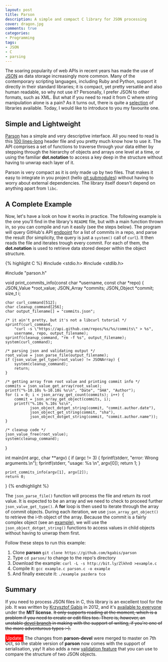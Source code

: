 ```yaml
---
layout: post
title: Parson
description: A simple and compact C library for JSON processing
cover: dragon.jpg
comments: true
categories:
- Programming
tags:
- JSON
- C
- parsing
---
```


The soaring popularity of web APIs in recent years has made the use of
[JSON](http://json.org/) as data storage increasingly more common. Many of the
contemporary scripting languages, including Ruby and Python, support it
directly in their standard libraries; it is compact, yet pretty versatile
and also human readable, so why not use it? Personally, I prefer JSON to
other formats, such as XML. But what if you need to read it from C where
string manipulation alone is a pain? As it turns out, there is quite a
[selection](http://json.org/) of libraries available.  Today, I would
like to introduce to you my favourite one.

## Simple and Lightweight

[Parson](https://github.com/kgabis/parson) has a simple and very descriptive
interface. All you need to read is this [100
lines-long](https://github.com/kgabis/parson/blob/master/parson.h) header file
and you pretty much know how to use it. The API comprises a set of functions to
traverse through your data either by stepping through the hierarchy of objects
and arrays one level at a time, or using the familiar **dot.notation** to
access a key deep in the structure without having to unwrap each layer of it.

Parson is very compact as it is only made up by two files. That makes it
easy to integrate in you project (hello [git
submodules](http://git-scm.com/book/en/Git-Tools-Submodules)) without having to
worry about external dependencies. The library itself doesn't depend on
anything apart from `libc`.

## A Complete Example

Now, let's have a look on how it works in practice. The following example is
the one you'll find in the library's `README` file, but with a main function
thrown in, so you can compile and run it easily (see the steps below). The
program will query GitHub's API
[endpoint](https://api.github.com/repos/pazdera/tco/commits) for a list of
commits in a repo, and parse the result (for simplicity, the query is just a
`system()` call of `curl`). It then reads the file and iterates trough every
commit. For each of them, the **dot.notation** is used to retrieve data stored
deeper within the object structure.

{% highlight C %}
#include <stdio.h>
#include <stdlib.h>

#include "parson.h"

void print_commits_info(const char *username, const char *repo) {
    JSON_Value *root_value;
    JSON_Array *commits;
    JSON_Object *commit;
    size_t i;

    char curl_command[512];
    char cleanup_command[256];
    char output_filename[] = "commits.json";

    /* it ain't pretty, but it's not a libcurl tutorial */
    sprintf(curl_command,
        "curl -s \"https://api.github.com/repos/%s/%s/commits\" > %s",
        username, repo, output_filename);
    sprintf(cleanup_command, "rm -f %s", output_filename);
    system(curl_command);

    /* parsing json and validating output */
    root_value = json_parse_file(output_filename);
    if (json_value_get_type(root_value) != JSONArray) {
        system(cleanup_command);
        return;
    }

    /* getting array from root value and printing commit info */
    commits = json_value_get_array(root_value);
    printf("%-10.10s %-10.10s %s\n", "Date", "SHA", "Author");
    for (i = 0; i < json_array_get_count(commits); i++) {
        commit = json_array_get_object(commits, i);
        printf("%.10s %.10s %s\n",
               json_object_dotget_string(commit, "commit.author.date"),
               json_object_get_string(commit, "sha"),
               json_object_dotget_string(commit, "commit.author.name"));
    }

    /* cleanup code */
    json_value_free(root_value);
    system(cleanup_command);
}

int main(int argc, char **argv)
{
    if (argc != 3) {
        fprintf(stderr, "error: Wrong arguments.\n");
        fprintf(stderr, "usage: %s <github-user> <github-repo>\n", argv[0]);
        return 1;
    }

    print_commits_info(argv[1], argv[2]);
    return 0;
}
{% endhighlight %}

The `json_parse_file()` function will process the file and return its root
value. It is expected to be an array and we need to check to proceed further
`json_value_get_type()`. A **for** loop is then used to iterate through the
array of commit objects. During each iteration, we use
`json_array_get_object()` to retrieve the i-th object of the array. Because the
commit is a fairly complex object (see an
[example](https://api.github.com/repos/pazdera/tco/commits)), we will use the
`json_object_dotget_string()` functions to access values in child objects
without having to unwrap them first.

Follow these steps to run this example:

 1. Clone **parson** `git clone https://github.com/kgabis/parson`
 2. Type `cd parson/` to change to the repo's directory
 3. Download the example: `curl -L -s http://bit.ly/ZlkhnO >example.c`
 4. Compile it: `gcc example.c parson.c -o example`
 5. And finally execute it: `./example pazdera tco`

## Summary
If you need to process JSON files in C, this library is an excellent tool for
the job. It was written by [Krzysztof Gabis](http://kgabis.github.io/) in 2012,
and it's [available to everyone](https://github.com/kgabis/parson) under the
**MIT license**. <del>It only supports reading at the moment, which is a problem
if you need to create or edit files too. There is, however, an unstable [devel
branch](https://github.com/kgabis/parson-devel) in making with the support of
writing, if you're one of the more adventurous types :-).</del>

<span style="background-color:red;color:white;padding:3px;">Update:</span> The
changes from **parson-devel** were merged to master on 7th Oct, so
the stable version of **parson** now comes with the support of serialisation,
yay! It also adds a new [validation
feature](https://github.com/kgabis/parson/blob/master/parson.h#L80) that you
can use to compare the structure of two JSON objects.
